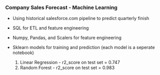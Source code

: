### Company Sales Forecast - Machine Learning

- Using historical salesforce.com pipeline to predict quarterly finish

- SQL for ETL and feature engineering

- Numpy, Pandas, and Scalers for feature engineering

- Sklearn models for training and prediction (each model is a seperate notebook)
  1. Linear Regression - r2_score on test set = 0.747
  2. Random Forest - r2_score on test set = 0.983
  
